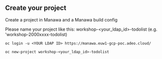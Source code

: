 ## Create your project

Create a project in Manawa and a Manawa build config

Please name your project like this: workshop-<your_ldap_id>-todolist (e.g. 'workshop-2000xxxx-todolist)

```
oc login -u <YOUR LDAP ID> https://manawa.euw1-gcp-poc.adeo.cloud/
```

```
oc new-project workshop-<your_ldap_id>-todolist
```
